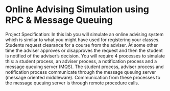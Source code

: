 # Online Advising Simulation using RPC & Message Queuing
Project Specification:
In this lab you will simulate an online advising system which is similar to what you might
have used for registering your classes. Students request clearance for a course from the
adviser. At some other time the adviser approves or disapproves the request and then
the student is notified of the adviser’s decision. You will require 4 processes to simulate
this: a student process, an adviser process, a notification process and a message
queuing server (MQS). The student process, adviser process and notification process
communicate through the message queuing server (message oriented middleware).
Communication from these processes to the message queuing server is through remote
procedure calls.
